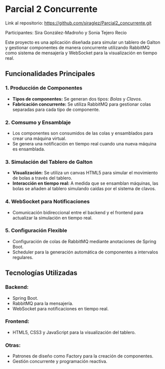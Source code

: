 # Parcial 2 Concurrente

Link al repositorio: https://github.com/siraglez/Parcial2_concurrente.git

Participantes: Sira González-Madroño y Sonia Tejero Recio

Este proyecto es una aplicación diseñada para simular un tablero de Galton y gestionar componentes de manera concurrente utilizando RabbitMQ como sistema de mensajería y WebSocket para la visualización en tiempo real.

## Funcionalidades Principales
### 1. Producción de Componentes
- **Tipos de componentes:** Se generan dos tipos: *Bolas* y *Clavos*.
- **Fabricación concurrente:** Se utiliza RabbitMQ para gestionar colas separadas para cada tipo de componente.

### 2. Comsumo y Ensamblaje
- Los componentes son consumidos de las colas y ensamblados para crear una máquina virtual.
- Se genera una notificación en tiempo real cuando una nueva máquina es ensamblada.

### 3. Simulación del Tablero de Galton
- **Visualización:** Se utiliza un canvas HTML5 para simular el movimiento de bolas a través del tablero.
- **Interacción en tiempo real:** A medida que se ensamblan máquinas, las bolas se añaden al tablero simulando caídas por el sistema de clavos.

### 4. WebSocket para Notificaciones
- Comunicación bidireccional entre el backend y el frontend para actualizar la simulación en tiempo real.

### 5. Configuración Flexible
- Configuración de colas de RabbitMQ mediante anotaciones de Spring Boot.
- Scheduler para la generación automática de componentes a intervalos regulares.

## Tecnologías Utilizadas
### Backend:
- Spring Boot.
- RabbitMQ para la mensajería.
- WebSocket para notificaciones en tiempo real.
  
### Frontend:
- HTML5, CSS3 y JavaScript para la visualización del tablero.

### Otras:
- Patrones de diseño como Factory para la creación de componentes.
- Gestión concurrente y programación reactiva.
